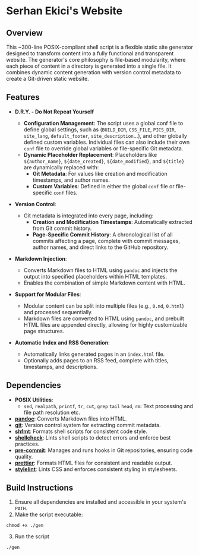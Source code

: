 # Serhan Ekici's Website

## Overview

This ~300-line POSIX-compliant shell script is a flexible static site generator designed to transform content into a fully functional and transparent website. The generator's core philosophy is file-based modularity, where each piece of content in a directory is generated into a single file. It combines dynamic content generation with version control metadata to create a Git-driven static website.

## Features

- **D.R.Y. - Do Not Repeat Yourself**

  - **Configuration Management**: The script uses a global conf file to define global settings, such as (`BUILD_DIR`, `CSS_FILE`, `PICS_DIR`, `site_lang`, `default_footer`, `site_description`...), and other globally defined custom variables. Individual files can also include their own `conf` file to override global variables or file-specific Git metadata.
  - **Dynamic Placeholder Replacement**: Placeholders like `${author_name}`, `${date_created}`, `${date_modified}`, and `${title}` are dynamically replaced with:
    - **Git Metadata**: For values like creation and modification timestamps, and author names.
    - **Custom Variables**: Defined in either the global `conf` file or file-specific `conf` files.

- **Version Control**:

  - Git metadata is integrated into every page, including:
    - **Creation and Modification Timestamps**: Automatically extracted from Git commit history.
    - **Page-Specific Commit History**: A chronological list of all commits affecting a page, complete with commit messages, author names, and direct links to the GitHub repository.

- **Markdown Injection**:

  - Converts Markdown files to HTML using `pandoc` and injects the output into specified placeholders within HTML templates.
  - Enables the combination of simple Markdown content with HTML.

- **Support for Modular Files**:

  - Modular content can be split into multiple files (e.g., `0.md`, `0.html`) and processed sequentially.
  - Markdown files are converted to HTML using `pandoc`, and prebuilt HTML files are appended directly, allowing for highly customizable page structures.

- **Automatic Index and RSS Generation**:
  - Automatically links generated pages in an `index.html` file.
  - Optionally adds pages to an RSS feed, complete with titles, timestamps, and descriptions.

## Dependencies

- **POSIX Utilities**:
  - `sed`, `realpath`, `printf`, `tr`, `cut`, `grep` `tail` `head`, `rm`: Text processing and file path resolution etc.
- **[pandoc](https://pandoc.org/)**: Converts Markdown files into HTML.
- **[git](https://git-scm.com/)**: Version control system for extracting commit metadata.
- **[shfmt](https://github.com/mvdan/sh#shfmt)**: Formats shell scripts for consistent code style.
- **[shellcheck](https://github.com/koalaman/shellcheck)**: Lints shell scripts to detect errors and enforce best practices.
- **[pre-commit](https://pre-commit.com/)**: Manages and runs hooks in Git repositories, ensuring code quality.
- **[prettier](https://prettier.io/)**: Formats HTML files for consistent and readable output.
- **[stylelint](https://stylelint.io/)**: Lints CSS and enforces consistent styling in stylesheets.

## Build Instructions

1. Ensure all dependencies are installed and accessible in your system's `PATH`.
2. Make the script executable:

```
chmod +x ./gen
```

3. Run the script

```
./gen
```
